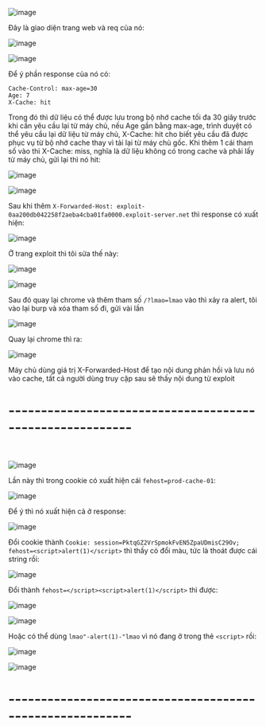![image](https://github.com/user-attachments/assets/700b4898-1ace-4ac5-8d3c-a795bb510358)

Đây là giao diện trang web và req của nó:

![image](https://github.com/user-attachments/assets/3a14963e-2849-470a-b5f1-725e17924f55)

![image](https://github.com/user-attachments/assets/f743e2ba-1d5b-46b6-a8cf-4e4492d1d91d)

Để ý phần response của nó có:
```
Cache-Control: max-age=30
Age: 7
X-Cache: hit
```
Trong đó thì dữ liệu có thể được lưu trong bộ nhớ cache tối đa 30 giây trước khi cần yêu cầu lại từ máy chủ, nếu Age gần bằng max-age, 
trình duyệt có thể yêu cầu lại dữ liệu từ máy chủ, X-Cache: hit cho biết yêu cầu đã được phục vụ từ bộ nhớ cache thay vì tải lại từ máy chủ gốc. 
Khi thêm 1 cái tham số vào thì X-Cache: miss, nghĩa là dữ liệu không có trong cache và phải lấy từ máy chủ, gửi lại thì nó hit:

![image](https://github.com/user-attachments/assets/111d8a3a-f41d-4c99-a64a-93954faffb8d)

![image](https://github.com/user-attachments/assets/7097f73e-36f5-49f0-8bb6-42eea985de43)

Sau khi thêm `X-Forwarded-Host: exploit-0aa200db042258f2aeba4cba01fa0000.exploit-server.net` thì response có xuất hiện:

![image](https://github.com/user-attachments/assets/341478be-7c68-4f08-a772-7e567ca5cde5)

Ở trang exploit thì tôi sửa thế này:

![image](https://github.com/user-attachments/assets/846dfd80-b9e1-44fd-a914-7f48b283e28a)

![image](https://github.com/user-attachments/assets/ff81ace8-f239-45a0-9506-b19b955812b4)

Sau đó quay lại chrome và thêm tham số `/?lmao=lmao` vào thì xảy ra alert, tôi vào lại burp và xóa tham số đi, gửi vài lần

![image](https://github.com/user-attachments/assets/aca197eb-f3d1-497c-aaee-4285deab1047)

Quay lại chrome thì ra:

![image](https://github.com/user-attachments/assets/2ca692c5-9f26-4c72-871f-26d699d27fe2)

Máy chủ dùng giá trị X-Forwarded-Host để tạo nội dung phản hồi và lưu nó vào cache, tất cả người dùng truy cập sau sẽ thấy nội dung từ exploit

<h1>---------------------------------------------------------</h1>
<br>

![image](https://github.com/user-attachments/assets/a279a5be-6e8c-4410-80d0-c0a4409e674f)

Lần này thì trong cookie có xuất hiện cái `fehost=prod-cache-01`:

![image](https://github.com/user-attachments/assets/2a7a0107-ccf8-4bc1-9587-6c6526a7b18f)

Để ý thì nó xuất hiện cả ở response:

![image](https://github.com/user-attachments/assets/76b77072-23b1-458d-9174-cfc37c7a09e0)

Đổi cookie thành `Cookie: session=PktqGZ2VrSpmokFvEN5ZpaUDmisC29Ov; fehost=<script>alert(1)</script>` thì thấy có đổi màu, tức là thoát được cái string rồi:

![image](https://github.com/user-attachments/assets/effbd3b0-acf1-44fc-af45-eac82058f165)

Đổi thành `fehost=</script><script>alert(1)</script>` thì được:

![image](https://github.com/user-attachments/assets/5e2cf410-ab05-405c-bda7-545c6186c803)

![image](https://github.com/user-attachments/assets/9616abdc-d100-41bd-b894-430c60be492e)

Hoặc có thể dùng `lmao"-alert(1)-"lmao` vì nó đang ở trong thẻ `<script>` rồi:

![image](https://github.com/user-attachments/assets/29b00532-9fe1-4a6f-be92-099b2502705a)

![image](https://github.com/user-attachments/assets/962dd1a3-ebce-48c9-9e77-ddf077438765)

<h1>---------------------------------------------------------</h1>
<br>















